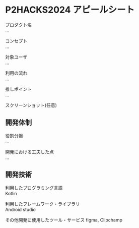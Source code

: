 
# P2HACKS2024 アピールシート 

プロダクト名  
... 

コンセプト  
...  

対象ユーザ  
...  

利用の流れ  
...  

推しポイント  
...  

スクリーンショット(任意)  

## 開発体制  

役割分担  
...  

開発における工夫した点  
...  

## 開発技術 

利用したプログラミング言語  
Kotlin

利用したフレームワーク・ライブラリ  
Android studio

その他開発に使用したツール・サービス
figma, Clipchamp
